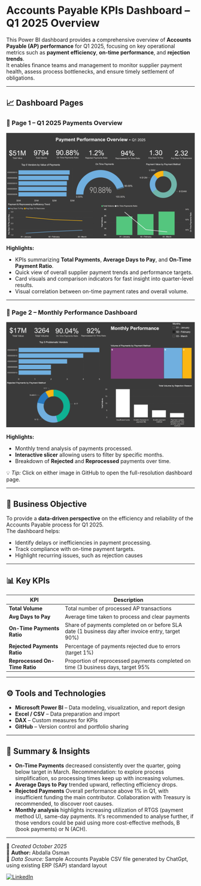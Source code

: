 # Accounts Payable KPIs Dashboard – Q1 2025 Overview

This Power BI dashboard provides a comprehensive overview of **Accounts Payable (AP) performance** for Q1 2025, focusing on key operational metrics such as **payment efficiency**, **on-time performance**, and **rejection trends**.  
It enables finance teams and management to monitor supplier payment health, assess process bottlenecks, and ensure timely settlement of obligations.

---

## 📈 Dashboard Pages

### 🧾 Page 1 – Q1 2025 Payments Overview
![Payments Overview Dashboard](AP_KPIs_Page1.png)

**Highlights:**
- KPIs summarizing **Total Payments**, **Average Days to Pay**, and **On-Time Payment Ratio**.  
- Quick view of overall supplier payment trends and performance targets.  
- Card visuals and comparison indicators for fast insight into quarter-level results.
- Visual correlation between on-time payment rates and overall volume.  

---

### 📅 Page 2 – Monthly Performance Dashboard
![Monthly Performance Dashboard](AP_KPIs_Page2.png)

**Highlights:**
- Monthly trend analysis of payments processed.  
- **Interactive slicer** allowing users to filter by specific months.  
- Breakdown of **Rejected** and **Reprocessed** payments over time.  


💡 *Tip:* Click on either image in GitHub to open the full-resolution dashboard page.

---

## 🎯 Business Objective

To provide a **data-driven perspective** on the efficiency and reliability of the Accounts Payable process for Q1 2025.  
The dashboard helps:
- Identify delays or inefficiencies in payment processing.  
- Track compliance with on-time payment targets.  
- Highlight recurring issues, such as rejection causes 

---

## 📊 Key KPIs

| KPI | Description |
|-----|--------------|
| **Total Volume** | Total number of processed AP transactions |
| **Avg Days to Pay** | Average time taken to process and clear payments |
| **On-Time Payments Ratio** | Share of payments completed on or before SLA date (1 business day after invoice entry, target 90%) |
| **Rejected Payments Ratio** | Percentage of payments rejected due to errors (target 1%) |
| **Reprocessed On-Time Ratio** | Proportion of reprocessed payments completed on time (3 business days, target 95% |

---

## ⚙️ Tools and Technologies

- **Microsoft Power BI** – Data modeling, visualization, and report design  
- **Excel / CSV** – Data preparation and import  
- **DAX** – Custom measures for KPIs   
- **GitHub** – Version control and portfolio sharing  

---


## 🧠 Summary & Insights

- **On-Time Payments** decreased consistently over the quarter, going below target in March. Recommendation: to explore process simplification, so processing times keep up with increasing volumes.   
- **Average Days to Pay** trended upward, reflecting efficiency drops.  
- **Rejected Payments** Overall performance above 1% in Q1, with insufficient funding the main contributor. Collaboration with Treasury is recommended, to discover root causes.   
- **Monthly analysis** highlights increasing utilization of RTGS (payment method U), same-day payments. It's recommended to analyse further, if those vendors could be paid using more cost-effective methods, B (book payments) or N (ACH).  

---

📅 *Created October 2025*  
👤 **Author:** Abdalla Osman   
📍 *Data Source:* Sample Accounts Payable CSV file generated by ChatGpt, using existing ERP (SAP) standard layout

[![LinkedIn](https://img.shields.io/badge/LinkedIn-Connect-blue?logo=linkedin&logoColor=white)](https://www.linkedin.com/in/abdallaosman-/)


